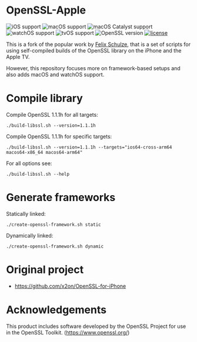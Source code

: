 # OpenSSL-Apple

![iOS support](https://img.shields.io/badge/iOS-12+-blue.svg)
![macOS support](https://img.shields.io/badge/macOS-10.15+-blue.svg)
![macOS Catalyst support](https://img.shields.io/badge/macOS%20Catalyst-10.15+-blue.svg)
![watchOS support](https://img.shields.io/badge/watchOS-4.0+-blue.svg)
![tvOS support](https://img.shields.io/badge/tvOS-12+-blue.svg)
![OpenSSL version](https://img.shields.io/badge/OpenSSL-1.1.1i-green.svg)
[![license](https://img.shields.io/badge/license-Apache%202.0-lightgrey.svg)](LICENSE)

This is a fork of the popular work by [Felix Schulze](https://github.com/x2on), that is a set of scripts for using self-compiled builds of the OpenSSL library on the iPhone and the Apple TV.

However, this repository focuses more on framework-based setups and also adds macOS and watchOS support.

# Compile library

Compile OpenSSL 1.1.1h for all targets:

```
./build-libssl.sh --version=1.1.1h
```

Compile OpenSSL 1.1.1h for specific targets:

```
./build-libssl.sh --version=1.1.1h --targets="ios64-cross-arm64 macos64-x86_64 macos64-arm64"
```

For all options see:

```
./build-libssl.sh --help
```

# Generate frameworks

Statically linked:

```
./create-openssl-framework.sh static
```

Dynamically linked:

```
./create-openssl-framework.sh dynamic
```

# Original project

* <https://github.com/x2on/OpenSSL-for-iPhone>

# Acknowledgements

This product includes software developed by the OpenSSL Project for use in the OpenSSL Toolkit. (<https://www.openssl.org/>)
